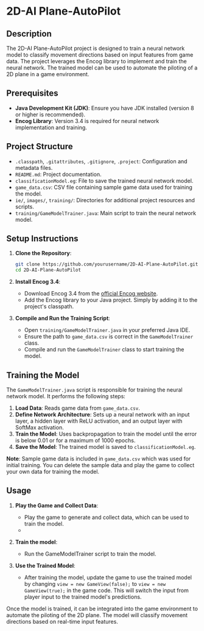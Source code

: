 
# 2D-AI Plane-AutoPilot

## Description

The 2D-AI Plane-AutoPilot project is designed to train a neural network model to classify movement directions based on input features from game data. The project leverages the Encog library to implement and train the neural network. The trained model can be used to automate the piloting of a 2D plane in a game environment.

## Prerequisites

- **Java Development Kit (JDK)**: Ensure you have JDK installed (version 8 or higher is recommended).
- **Encog Library**: Version 3.4 is required for neural network implementation and training.

## Project Structure

- `.classpath`, `.gitattributes`, `.gitignore`, `.project`: Configuration and metadata files.
- `README.md`: Project documentation.
- `classificationModel.eg`: File to save the trained neural network model.
- `game_data.csv`: CSV file containing sample game data used for training the model.
- `ie/`, `images/`, `training/`: Directories for additional project resources and scripts.
- `training/GameModelTrainer.java`: Main script to train the neural network model.

## Setup Instructions

1. **Clone the Repository**:
    ```sh
    git clone https://github.com/yourusername/2D-AI-Plane-AutoPilot.git
    cd 2D-AI-Plane-AutoPilot
    ```

2. **Install Encog 3.4**:
    - Download Encog 3.4 from the [official Encog website](http://www.heatonresearch.com/encog).
    - Add the Encog library to your Java project. Simply by adding it to the project's classpath.

3. **Compile and Run the Training Script**:
    - Open `training/GameModelTrainer.java` in your preferred Java IDE.
    - Ensure the path to `game_data.csv` is correct in the `GameModelTrainer` class.
    - Compile and run the `GameModelTrainer` class to start training the model.

## Training the Model

The `GameModelTrainer.java` script is responsible for training the neural network model. It performs the following steps:

1. **Load Data**: Reads game data from `game_data.csv`.
2. **Define Network Architecture**: Sets up a neural network with an input layer, a hidden layer with ReLU activation, and an output layer with SoftMax activation.
3. **Train the Model**: Uses backpropagation to train the model until the error is below 0.01 or for a maximum of 1000 epochs.
4. **Save the Model**: The trained model is saved to `classificationModel.eg`.

**Note**: Sample game data is included in `game_data.csv` which was used for initial training. You can delete the sample data and play the game to collect your own data for training the model.

## Usage

1. **Play the Game and Collect Data**:
    - Play the game to generate and collect data, which can be used to train the model.
    - 
2. **Train the model**:
    - Run the GameModelTrainer script to train the model.
    
3. **Use the Trained Model**:
    - After training the model, update the game to use the trained model by changing `view = new GameView(false);` to `view = new GameView(true);` in the game code. This will switch the input from player input to the trained model's predictions.

Once the model is trained, it can be integrated into the game environment to automate the piloting of the 2D plane. The model will classify movement directions based on real-time input features.
